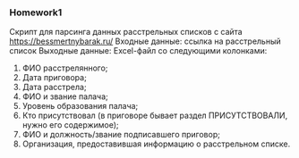 ### Homework1
Скрипт для парсинга данных расстрельных списков с сайта https://bessmertnybarak.ru/
Входные данные: 
ссылка на расстрельный список
Выходные данные:
Excel-файл со следующими колонками:
1. ФИО расстрелянного;
2. Дата приговора;
3. Дата расстрела;
3. ФИО и звание палача;
4. Уровень образования палача;
5. Кто присутствовал (в приговоре бывает раздел ПРИСУТСТВОВАЛИ, нужно его содержимое);
6. ФИО и должность/звание подписавшего приговор;
7. Организация, предоставившая информацию о расстрельном списке.
